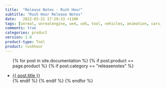 ```yaml
---
title:  "Release Notes - Rush Hour"
subtitle: "Rush Hour Release Notes"
date:   2022-03-21 17:29:13 +1100
tags: [unreal, unrealengine, ue4, ue5, tool, vehicles, animation, cars, animation, rushhour]
comments: true
categories: product
version: 1.0
product-type: Tool
product: rushhour
---
```


<ul>

{% for post in site.documentation %}
    {% if post.product == page.product %}
        {% if post.category == "releasenotes" %}
            <li>
                <a href="{{ post.url | relative_url }}" class="{% if post.url == page.url %}is-active{% endif %}">{{ post.title }}</a>
            </li>
        {% endif %}
    {% endif %}
{% endfor %}

</ul>